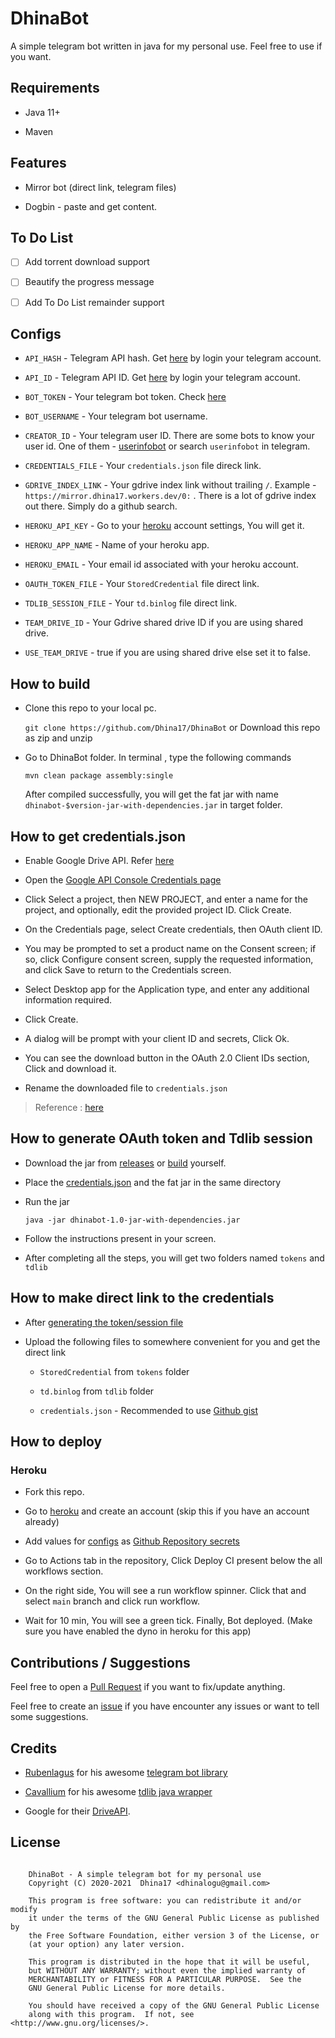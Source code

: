 # DhinaBot

A simple telegram bot written in java for my personal use. Feel free to use if you want.

## Requirements

- Java 11+

- Maven

## Features

- Mirror bot (direct link, telegram files)

- Dogbin - paste and get content.

## To Do List

- [ ] Add torrent download support

- [ ] Beautify the progress message

- [ ] Add To Do List remainder support

## Configs

- `API_HASH` - Telegram API hash. Get [here](https://my.telegram.org) by login your telegram account.

- `API_ID` - Telegram API ID. Get [here](https://my.telegram.org) by login your telegram account.

- `BOT_TOKEN` - Your telegram bot token. Check [here](https://core.telegram.org/bots#6-botfather)

- `BOT_USERNAME` - Your telegram bot username.

- `CREATOR_ID` - Your telegram user ID. There are some bots to know your user id. One of them - [userinfobot](https://t.me/userinfobot) or search `userinfobot` in telegram.

- `CREDENTIALS_FILE` - Your `credentials.json` file direck link.

- `GDRIVE_INDEX_LINK` - Your gdrive index link without trailing `/`.  Example - `https://mirror.dhina17.workers.dev/0:` . There is a lot of gdrive index out there. Simply do a github search.

- `HEROKU_API_KEY` - Go to your [heroku](https://heroku.com) account settings, You will get it.

- `HEROKU_APP_NAME` - Name of your heroku app.

- `HEROKU_EMAIL` - Your email id associated with your heroku account.

- `OAUTH_TOKEN_FILE` - Your `StoredCredential` file direct link.

- `TDLIB_SESSION_FILE` - Your `td.binlog` file direct link.

- `TEAM_DRIVE_ID` - Your Gdrive shared drive ID if you are using shared drive.

- `USE_TEAM_DRIVE` - true if you are using shared drive else set it to false.

## How to build

- Clone this repo to your local pc.

    `git clone https://github.com/Dhina17/DhinaBot` or Download this repo as zip and unzip

- Go to DhinaBot folder.
    In terminal , type the following commands

    `mvn clean package assembly:single`

    After compiled successfully, you will get the fat jar with name `dhinabot-$version-jar-with-dependencies.jar` in target folder.

## How to get credentials.json

- Enable Google Drive API. Refer [here](https://developers.google.com/drive/api/v3/enable-drive-api)

- Open the [Google API Console Credentials page](https://console.developers.google.com/apis/credentials)

- Click Select a project, then NEW PROJECT, and enter a name for the project, and optionally, edit the provided project ID. Click Create.

- On the Credentials page, select Create credentials, then OAuth client ID.

- You may be prompted to set a product name on the Consent screen; if so, click Configure consent screen, supply the requested information, and click Save to return to the Credentials screen.

- Select Desktop app for the Application type, and enter any additional information required.

- Click Create.

- A dialog will be prompt with your client ID and secrets, Click Ok.

- You can see the download button in the OAuth 2.0 Client IDs section, Click and download it.

- Rename the downloaded file to `credentials.json`

> Reference : [here](https://developers.google.com/adwords/api/docs/guides/authentication)

## How to generate OAuth token and Tdlib session

- Download the jar from [releases](https://github.com/Dhina17/DhinaBot/releases) or [build](#how-to-build) yourself.

- Place the [credentials.json](#how-to-get-credentials.json) and the fat jar in the same directory

- Run the jar

    `java -jar dhinabot-1.0-jar-with-dependencies.jar`

- Follow the instructions present in your screen.

- After completing all the steps, you will get two folders named `tokens` and `tdlib`

## How to make direct link to the credentials

- After [generating the token/session file](#how-to-generate-oauth-token-and-tdlib-session)

- Upload the following files to somewhere convenient for you and get the direct link
  - `StoredCredential` from `tokens` folder

  - `td.binlog` from `tdlib` folder

  - `credentials.json` - Recommended to use [Github gist](https://gist.github.com)

## How to deploy

### Heroku

- Fork this repo.

- Go to [heroku](https://heroku.com) and create an account (skip this if you have an account already)

- Add values for [configs](#configs) as [Github Repository secrets](https://docs.github.com/en/actions/reference/encrypted-secrets)

- Go to Actions tab in the repository, Click Deploy CI present below the all workflows section.

- On the right side, You will see a run workflow spinner. Click that and select `main` branch and click run workflow.

- Wait for 10 min, You will see a green tick. Finally, Bot deployed.
(Make sure you have enabled the dyno in heroku for this app)

## Contributions / Suggestions

Feel free to open a [Pull Request](https://github.com/Dhina17/DhinaBot/pulls) if you want to fix/update anything.

Feel free to create an [issue](https://github.com/Dhina17/DhinaBot/issues) if you have encounter any issues or want to tell some suggestions.

## Credits

- [Rubenlagus](https://github.com/rubenlagus) for his awesome [telegram bot library](https://github.com/rubenlagus/TelegramBots)

- [Cavallium](https://github.com/Cavallium) for his awesome [tdlib java wrapper](https://github.com/tdlight-team/tdlight-java)

- Google for their [DriveAPI](https://developers.google.com/drive/api/v3).

## License

```

    DhinaBot - A simple telegram bot for my personal use
    Copyright (C) 2020-2021  Dhina17 <dhinalogu@gmail.com>
    
    This program is free software: you can redistribute it and/or modify
    it under the terms of the GNU General Public License as published by
    the Free Software Foundation, either version 3 of the License, or
    (at your option) any later version.

    This program is distributed in the hope that it will be useful,
    but WITHOUT ANY WARRANTY; without even the implied warranty of
    MERCHANTABILITY or FITNESS FOR A PARTICULAR PURPOSE.  See the
    GNU General Public License for more details.

    You should have received a copy of the GNU General Public License
    along with this program.  If not, see <http://www.gnu.org/licenses/>.

```
